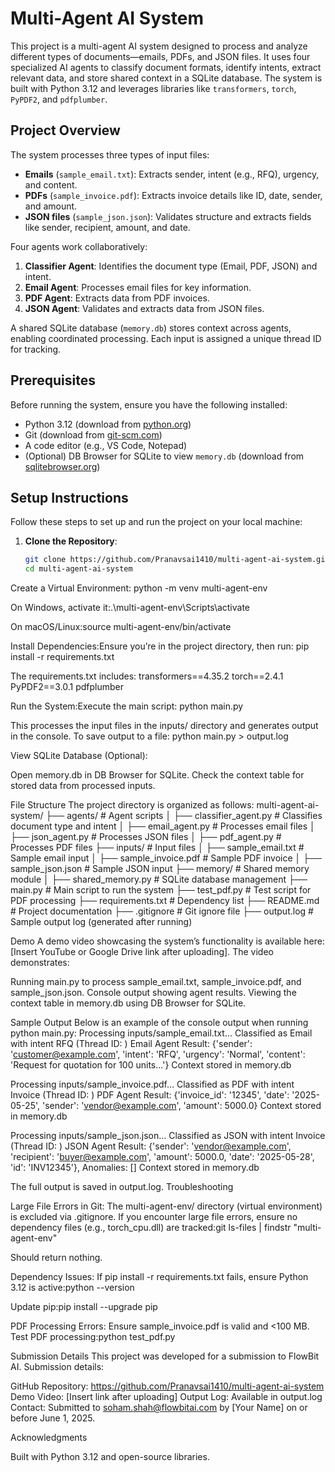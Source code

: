# Multi-Agent AI System

This project is a multi-agent AI system designed to process and analyze different types of documents—emails, PDFs, and JSON files. It uses four specialized AI agents to classify document formats, identify intents, extract relevant data, and store shared context in a SQLite database. The system is built with Python 3.12 and leverages libraries like `transformers`, `torch`, `PyPDF2`, and `pdfplumber`.

## Project Overview

The system processes three types of input files:
- **Emails** (`sample_email.txt`): Extracts sender, intent (e.g., RFQ), urgency, and content.
- **PDFs** (`sample_invoice.pdf`): Extracts invoice details like ID, date, sender, and amount.
- **JSON files** (`sample_json.json`): Validates structure and extracts fields like sender, recipient, amount, and date.

Four agents work collaboratively:
1. **Classifier Agent**: Identifies the document type (Email, PDF, JSON) and intent.
2. **Email Agent**: Processes email files for key information.
3. **PDF Agent**: Extracts data from PDF invoices.
4. **JSON Agent**: Validates and extracts data from JSON files.

A shared SQLite database (`memory.db`) stores context across agents, enabling coordinated processing. Each input is assigned a unique thread ID for tracking.

## Prerequisites

Before running the system, ensure you have the following installed:
- Python 3.12 (download from [python.org](https://www.python.org/downloads/))
- Git (download from [git-scm.com](https://git-scm.com/))
- A code editor (e.g., VS Code, Notepad)
- (Optional) DB Browser for SQLite to view `memory.db` (download from [sqlitebrowser.org](https://sqlitebrowser.org/))

## Setup Instructions

Follow these steps to set up and run the project on your local machine:

1. **Clone the Repository**:
   ```bash
   git clone https://github.com/Pranavsai1410/multi-agent-ai-system.git
   cd multi-agent-ai-system


Create a Virtual Environment:
python -m venv multi-agent-env


On Windows, activate it:.\multi-agent-env\Scripts\activate


On macOS/Linux:source multi-agent-env/bin/activate




Install Dependencies:Ensure you’re in the project directory, then run:
pip install -r requirements.txt

The requirements.txt includes:
transformers==4.35.2
torch==2.4.1
PyPDF2==3.0.1
pdfplumber


Run the System:Execute the main script:
python main.py

This processes the input files in the inputs/ directory and generates output in the console. To save output to a file:
python main.py > output.log


View SQLite Database (Optional):

Open memory.db in DB Browser for SQLite.
Check the context table for stored data from processed inputs.



File Structure
The project directory is organized as follows:
multi-agent-ai-system/
├── agents/                     # Agent scripts
│   ├── classifier_agent.py     # Classifies document type and intent
│   ├── email_agent.py          # Processes email files
│   ├── json_agent.py           # Processes JSON files
│   ├── pdf_agent.py            # Processes PDF files
├── inputs/                     # Input files
│   ├── sample_email.txt        # Sample email input
│   ├── sample_invoice.pdf      # Sample PDF invoice
│   ├── sample_json.json        # Sample JSON input
├── memory/                     # Shared memory module
│   ├── shared_memory.py        # SQLite database management
├── main.py                     # Main script to run the system
├── test_pdf.py                 # Test script for PDF processing
├── requirements.txt            # Dependency list
├── README.md                   # Project documentation
├── .gitignore                  # Git ignore file
├── output.log                  # Sample output log (generated after running)

Demo
A demo video showcasing the system’s functionality is available here: [Insert YouTube or Google Drive link after uploading].
The video demonstrates:

Running main.py to process sample_email.txt, sample_invoice.pdf, and sample_json.json.
Console output showing agent results.
Viewing the context table in memory.db using DB Browser for SQLite.

Sample Output
Below is an example of the console output when running python main.py:
Processing inputs/sample_email.txt...
Classified as Email with intent RFQ (Thread ID: <uuid>)
Email Agent Result: {'sender': 'customer@example.com', 'intent': 'RFQ', 'urgency': 'Normal', 'content': 'Request for quotation for 100 units...'}
Context stored in memory.db

Processing inputs/sample_invoice.pdf...
Classified as PDF with intent Invoice (Thread ID: <uuid>)
PDF Agent Result: {'invoice_id': '12345', 'date': '2025-05-25', 'sender': 'vendor@example.com', 'amount': 5000.0}
Context stored in memory.db

Processing inputs/sample_json.json...
Classified as JSON with intent Invoice (Thread ID: <uuid>)
JSON Agent Result: {'sender': 'vendor@example.com', 'recipient': 'buyer@example.com', 'amount': 5000.0, 'date': '2025-05-28', 'id': 'INV12345'}, Anomalies: []
Context stored in memory.db

The full output is saved in output.log.
Troubleshooting

Large File Errors in Git:
The multi-agent-env/ directory (virtual environment) is excluded via .gitignore. If you encounter large file errors, ensure no dependency files (e.g., torch_cpu.dll) are tracked:git ls-files | findstr "multi-agent-env"


Should return nothing.




Dependency Issues:
If pip install -r requirements.txt fails, ensure Python 3.12 is active:python --version


Update pip:pip install --upgrade pip




PDF Processing Errors:
Ensure sample_invoice.pdf is valid and <100 MB.
Test PDF processing:python test_pdf.py





Submission Details
This project was developed for a submission to FlowBit AI. Submission details:

GitHub Repository: https://github.com/Pranavsai1410/multi-agent-ai-system
Demo Video: [Insert link after uploading]
Output Log: Available in output.log
Contact: Submitted to soham.shah@flowbitai.com by [Your Name] on or before June 1, 2025.

Acknowledgments

Built with Python 3.12 and open-source libraries.
